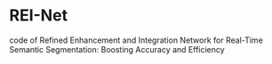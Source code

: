 # REI-Net
code of Refined Enhancement and Integration Network for Real-Time Semantic Segmentation: Boosting Accuracy and Efficiency
